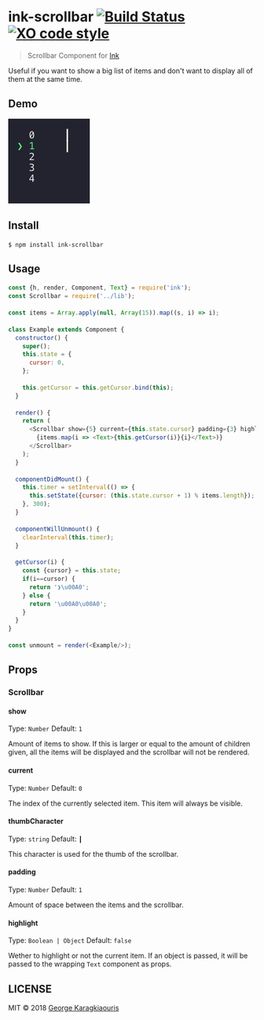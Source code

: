 # ink-scrollbar [![Build Status](https://travis-ci.org/karaggeorge/ink-scrollbar.svg?branch=master)](https://travis-ci.org/karaggeorge/ink-scrollbar) [![XO code style](https://img.shields.io/badge/code_style-XO-5ed9c7.svg)](https://github.com/sindresorhus/xo)

> Scrollbar Component for [Ink](https://github.com/vadimdemedes/ink)

Useful if you want to show a big list of items and don't want to display all of them at the same time.

Demo
---

![Demo Image](./media/demo.gif)

Install
---

```
$ npm install ink-scrollbar
```

Usage
---

```js
const {h, render, Component, Text} = require('ink');
const Scrollbar = require('../lib');

const items = Array.apply(null, Array(15)).map((s, i) => i);

class Example extends Component {
  constructor() {
    super();
    this.state = {
      cursor: 0,
    };

    this.getCursor = this.getCursor.bind(this);
  }

  render() {
    return (
      <Scrollbar show={5} current={this.state.cursor} padding={3} highlight>
        {items.map(i => <Text>{this.getCursor(i)}{i}</Text>)}
      </Scrollbar>
    );
  }

  componentDidMount() {
    this.timer = setInterval(() => {
      this.setState({cursor: (this.state.cursor + 1) % items.length});
    }, 300);
  }

  componentWillUnmount() {
    clearInterval(this.timer);
  }

  getCursor(i) {
    const {cursor} = this.state;
    if(i==cursor) {
      return '❯\u00A0';
    } else {
      return '\u00A0\u00A0';
    }
  }
}

const unmount = render(<Example/>);

```

## Props

### Scrollbar

#### show

Type: `Number`
Default: `1`

Amount of items to show. If this is larger or equal to the amount of children given, all the items will be displayed and the scrollbar will not be rendered.

#### current

Type: `Number`
Default: `0`

The index of the currently selected item. This item will always be visible.

#### thumbCharacter

Type: `string`
Default: `┃`

This character is used for the thumb of the scrollbar.

#### padding

Type: `Number`
Default: `1`

Amount of space between the items and the scrollbar.

#### highlight
Type: `Boolean | Object`
Default: `false`

Wether to highlight or not the current item. If an object is passed, it will be passed to the wrapping `Text` component as props.

LICENSE
---

MIT © 2018 [George Karagkiaouris](https://github.com/karaggeorge)
